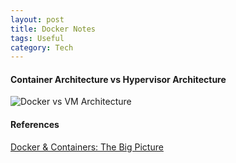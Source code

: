 ```yaml
---
layout: post
title: Docker Notes
tags: Useful
category: Tech
---
```


#### Container Architecture vs Hypervisor Architecture 

<img class="img-responsive" alt="Docker vs VM Architecture" src="{{ site.url }}/assets/images/Docker-Compared-To-Vms.png"/>

#### References ####

[Docker & Containers: The Big Picture](https://app.pluralsight.com/library/courses/docker-containers-big-picture)  
